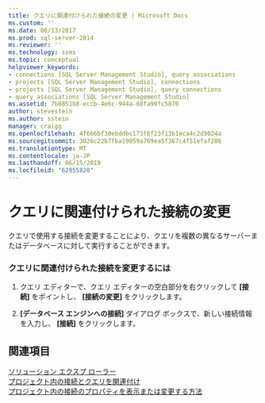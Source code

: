 ```yaml
---
title: クエリに関連付けられた接続の変更 | Microsoft Docs
ms.custom: ''
ms.date: 06/13/2017
ms.prod: sql-server-2014
ms.reviewer: ''
ms.technology: ssms
ms.topic: conceptual
helpviewer_keywords:
- connections [SQL Server Management Studio], query associations
- projects [SQL Server Management Studio], connections
- projects [SQL Server Management Studio], query connections
- query associations [SQL Server Management Studio]
ms.assetid: 7b8851b8-eccb-4e6c-944a-68fa90fc5870
author: stevestein
ms.author: sstein
manager: craigg
ms.openlocfilehash: 4f666bf30ebddbc173f6f23f13b1eca4c2d9024a
ms.sourcegitcommit: 3026c22b7fba19059a769ea5f367c4f51efaf286
ms.translationtype: MT
ms.contentlocale: ja-JP
ms.lasthandoff: 06/15/2019
ms.locfileid: "62955820"
---
```

# <a name="change-the-connection-associated-with-a-query"></a>クエリに関連付けられた接続の変更
  クエリで使用する接続を変更することにより、クエリを複数の異なるサーバーまたはデータベースに対して実行することができます。  
  
### <a name="to-change-the-connection-associated-with-a-query"></a>クエリに関連付けられた接続を変更するには  
  
1.  クエリ エディターで、クエリ エディターの空白部分を右クリックして **[接続]** をポイントし、 **[接続の変更]** をクリックします。  
  
2.  **[データベース エンジンへの接続]** ダイアログ ボックスで、新しい接続情報を入力し、 **[接続]** をクリックします。  
  
## <a name="see-also"></a>関連項目  
 [ソリューション エクスプ ローラー](solution-explorer.md)   
 [プロジェクト内の接続とクエリを関連付け](associate-a-query-with-a-connection-in-a-project.md)   
 [プロジェクト内の接続のプロパティを表示または変更する方法](view-or-change-the-properties-of-a-connection-in-a-project.md)  
  
  
